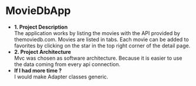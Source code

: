 # MovieDbApp

<ul>
<li><b>1. Project Description</b> </li>
The application works by listing the movies with the API provided by themoviedb.com. Movies are listed in tabs. Each movie can be added to favorites by clicking on the star in the top right corner of the detail page.
<li><b>2. Project Architecture</b></li>
Mvc was chosen as software architecture. Because it is easier to use the data coming from every api connection.
<li><b>If I had more time ?</b></li>
 I would make Adapter classes generic.
</ul>

